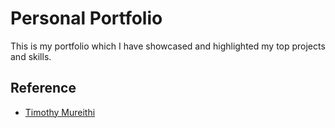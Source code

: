 # Personal Portfolio

This is my portfolio which I have showcased and highlighted my top projects and skills. 

## Reference

- [Timothy Mureithi](https://www.linkedin.com/in/timothy-mureithi/)

